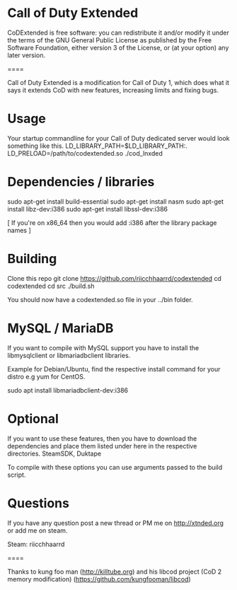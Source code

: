 # Call of Duty Extended

CoDExtended is free software: you can redistribute it and/or modify it under the terms of the GNU General Public License as published by the Free Software Foundation, either version 3 of the License, or (at your option) any later version.

====

Call of Duty Extended is a modification for Call of Duty 1, which does what it says it extends CoD with new features, increasing limits and fixing bugs.

# Usage

Your startup commandline for your Call of Duty dedicated server would look something like this.
LD_LIBRARY_PATH=$LD_LIBRARY_PATH:. LD_PRELOAD=/path/to/codextended.so ./cod_lnxded

# Dependencies / libraries

sudo apt-get install build-essential
sudo apt-get install nasm
sudo apt-get install libz-dev:i386
sudo apt-get install libssl-dev:i386

[ If you're on x86_64 then you would add :i386 after the library package names ]

# Building

Clone this repo
git clone https://github.com/riicchhaarrd/codextended
cd codextended
cd src
./build.sh

You should now have a codextended.so file in your ../bin folder.

# MySQL / MariaDB

If you want to compile with MySQL support you have to install the libmysqlclient or libmariadbclient libraries.

Example for Debian/Ubuntu, find the respective install command for your distro e.g yum for CentOS.

sudo apt install libmariadbclient-dev:i386

# Optional

If you want to use these features, then you have to download the dependencies and place them listed under here in the respective directories.
SteamSDK, Duktape

To compile with these options you can use arguments passed to the build script.

# Questions

If you have any question post a new thread or PM me on http://xtnded.org
or add me on steam.

Steam: riicchhaarrd

====

Thanks to kung foo man (http://killtube.org) and his libcod project (CoD 2 memory modification) (https://github.com/kungfooman/libcod)
